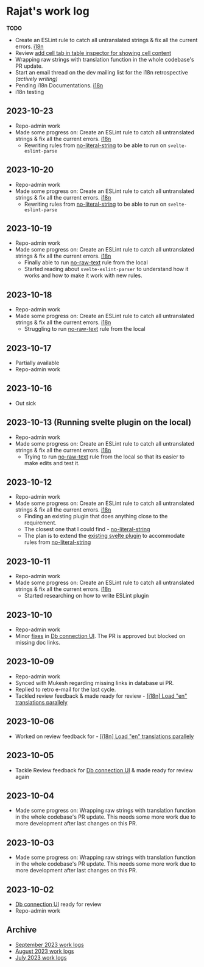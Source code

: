 # Rajat's work log

**TODO**

- Create an ESLint rule to catch all untranslated strings & fix all the current errors. [i18n](https://github.com/centerofci/mathesar/issues/2927)
- Review [add cell tab in table inspector for showing cell content](https://github.com/centerofci/mathesar/pull/2778)
- Wrapping raw strings with translation function in the whole codebase's PR update.
- Start an email thread on the dev mailing list for the i18n retrospective _(actively writing)_
- Pending i18n Documentations. [i18n](https://github.com/centerofci/mathesar/issues/2927)
- i18n testing

## 2023-10-23

- Repo-admin work
- Made some progress on: Create an ESLint rule to catch all untranslated strings & fix all the current errors. [i18n](https://github.com/centerofci/mathesar/issues/2927)
  - Rewriting rules from [no-literal-string](https://github.com/edvardchen/eslint-plugin-i18next/blob/main/lib/rules/no-literal-string.js) to be able to run on `svelte-eslint-parse`

## 2023-10-20

- Repo-admin work
- Made some progress on: Create an ESLint rule to catch all untranslated strings & fix all the current errors. [i18n](https://github.com/centerofci/mathesar/issues/2927)
  - Rewriting rules from [no-literal-string](https://github.com/edvardchen/eslint-plugin-i18next/blob/main/lib/rules/no-literal-string.js) to be able to run on `svelte-eslint-parse`

## 2023-10-19

- Repo-admin work
- Made some progress on: Create an ESLint rule to catch all untranslated strings & fix all the current errors. [i18n](https://github.com/centerofci/mathesar/issues/2927)
  - Finally able to run [no-raw-text](https://github.com/intlify/eslint-plugin-svelte/blob/main/lib/rules/no-raw-text.ts) rule from the local
  - Started reading about `svelte-eslint-parser` to understand how it works and how to make it work with new rules.

## 2023-10-18

- Repo-admin work
- Made some progress on: Create an ESLint rule to catch all untranslated strings & fix all the current errors. [i18n](https://github.com/centerofci/mathesar/issues/2927)
  - Struggling to run [no-raw-text](https://github.com/intlify/eslint-plugin-svelte/blob/main/lib/rules/no-raw-text.ts) rule from the local

## 2023-10-17

- Partially available
- Repo-admin work

## 2023-10-16

- Out sick

## 2023-10-13 (Running svelte plugin on the local)

- Repo-admin work
- Made some progress on: Create an ESLint rule to catch all untranslated strings & fix all the current errors. [i18n](https://github.com/centerofci/mathesar/issues/2927)
  - Trying to run [no-raw-text](https://github.com/intlify/eslint-plugin-svelte/blob/main/lib/rules/no-raw-text.ts) rule from the local so that its easier to make edits and test it.

## 2023-10-12

- Repo-admin work
- Made some progress on: Create an ESLint rule to catch all untranslated strings & fix all the current errors. [i18n](https://github.com/centerofci/mathesar/issues/2927)
  - Finding an existing plugin that does anything close to the requirement.
  - The closest one that I could find - [no-literal-string](https://github.com/edvardchen/eslint-plugin-i18next/blob/main/lib/rules/no-literal-string.js)
  - The plan is to extend the [existing svelte plugin](https://github.com/intlify/eslint-plugin-svelte/blob/main/lib/rules/no-raw-text.ts) to accommodate rules from [no-literal-string](https://github.com/edvardchen/eslint-plugin-i18next/blob/main/lib/rules/no-literal-string.js)

## 2023-10-11

- Repo-admin work
- Made some progress on: Create an ESLint rule to catch all untranslated strings & fix all the current errors. [i18n](https://github.com/centerofci/mathesar/issues/2927)
  - Started researching on how to write ESLint plugin

## 2023-10-10

- Repo-admin work
- Minor [fixes](https://github.com/centerofci/mathesar/pull/3223/commits/cb0857297a5189130a1ee7b0806bf17b76fe35a9) in [Db connection UI](https://github.com/centerofci/mathesar/pull/3223). The PR is approved but blocked on missing doc links.

## 2023-10-09

- Repo-admin work
- Synced with Mukesh regarding missing links in database ui PR.
- Replied to retro e-mail for the last cycle.
- Tackled review feedback & made ready for review - [[i18n] Load "en" translations parallely](https://github.com/mathesar-foundation/mathesar/pull/3102)

## 2023-10-06

- Worked on review feedback for - [[i18n] Load "en" translations parallely](https://github.com/mathesar-foundation/mathesar/pull/3102)

## 2023-10-05

- Tackle Review feedback for [Db connection UI](https://github.com/centerofci/mathesar/pull/3223) & made ready for review again

## 2023-10-04

- Made some progress on: Wrapping raw strings with translation function in the whole codebase's PR update. This needs some more work due to more development after last changes on this PR.

## 2023-10-03

- Made some progress on: Wrapping raw strings with translation function in the whole codebase's PR update. This needs some more work due to more development after last changes on this PR.

## 2023-10-02

- [Db connection UI](https://github.com/centerofci/mathesar/pull/3223) ready for review
- Repo-admin work

## Archive

- [September 2023 work logs](./2023-09/rajat.md)
- [August 2023 work logs](./2023-08/rajat.md)
- [July 2023 work logs](./2023-07/rajat.md)
